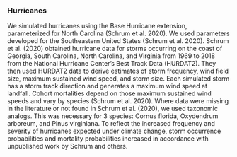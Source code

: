 ### Hurricanes

We simulated hurricanes using the Base Hurricane extension, parameterized for North Carolina (Schrum et al. 2020). We used parameters developed for the Southeastern United States 
(Schrum et al. 2020). Schrum et al. (2020) obtained hurricane data for storms occurring on the coast of Georgia, South Carolina, North Carolina, and Virginia from 1969 to 2018 
from the National Hurricane Center’s Best Track Data (HURDAT2). They then used HURDAT2 data to derive estimates of storm frequency, wind field size, maximum sustained wind speed,
and storm size. Each simulated storm has a storm track direction and generates a maximum wind speed at landfall. Cohort mortalities depend on those maximum sustained wind speeds 
and vary by species (Schrum et al. 2020). Where data were missing in the literature or not found in Schrum et al. (2020), we used taxonomic analogs. This was necessary for 3
species: Cornus florida, Oxydendrum arboreum, and Pinus virginiana. To reflect the increased frequency and severity of hurricanes expected under climate change, storm occurrence 
probabilities and mortality probabilities increased in accordance with unpublished work by Schrum and others.


